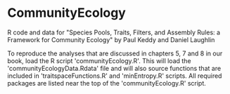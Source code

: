 # CommunityEcology
R code and data for "Species Pools, Traits, Filters, and Assembly Rules: a Framework for Community Ecology" by Paul Keddy and Daniel Laughlin

To reproduce the analyses that are discussed in chapters 5, 7 and 8 in our book, load the R script 'communityEcology.R'. This will load the 'communityEcologyData.Rdata' file and will also source functions that are included in 'traitspaceFunctions.R' and 'minEntropy.R' scripts. All required packages are listed near the top of the 'communityEcology.R' script.
